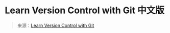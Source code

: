 # Learn Version Control with Git 中文版

> 来源：[Learn Version Control with Git](https://www.git-tower.com/learn/git/ebook/cn/command-line/introduction)